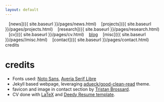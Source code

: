 ```yaml
---
layout: default
---
```


<a href="{{ site.baseurl }}/index.html" class="back2"><i class="fa fa-home" aria-hidden="true"></i></a> &nbsp;&nbsp; 
[news]({{ site.baseurl }}/pages/news.html) &nbsp;&nbsp; [projects]({{ site.baseurl }}/pages/projects.html) &nbsp;&nbsp; [research]({{ site.baseurl }}/pages/research.html) &nbsp;&nbsp;
[cv]({{ site.baseurl }}/pages/cv.html) &nbsp;&nbsp; [blog](https://medium.com/@lucasrg) &nbsp;&nbsp; [misc]({{ site.baseurl }}/pages//misc.html) &nbsp;&nbsp;
[contact]({{ site.baseurl }}/pages/contact.html) &nbsp;&nbsp; credits<br/>
# credits

* Fonts used: [Noto Sans](http://iotic.com/averia/), [Averia Serif Libre](http://iotic.com/averia/)
* Jekyll based webpage, leveraging [adueck/good-clean-read](https://github.com/adueck/good-clean-read) theme.
* favicon and image in contact section by [Tristan Brossard](http://tristanbrossard.vsble.me/).
* CV done with [LaTeX](https://www.latex-project.org/) and [Deedy Resume template](https://github.com/deedy/Deedy-Resume).